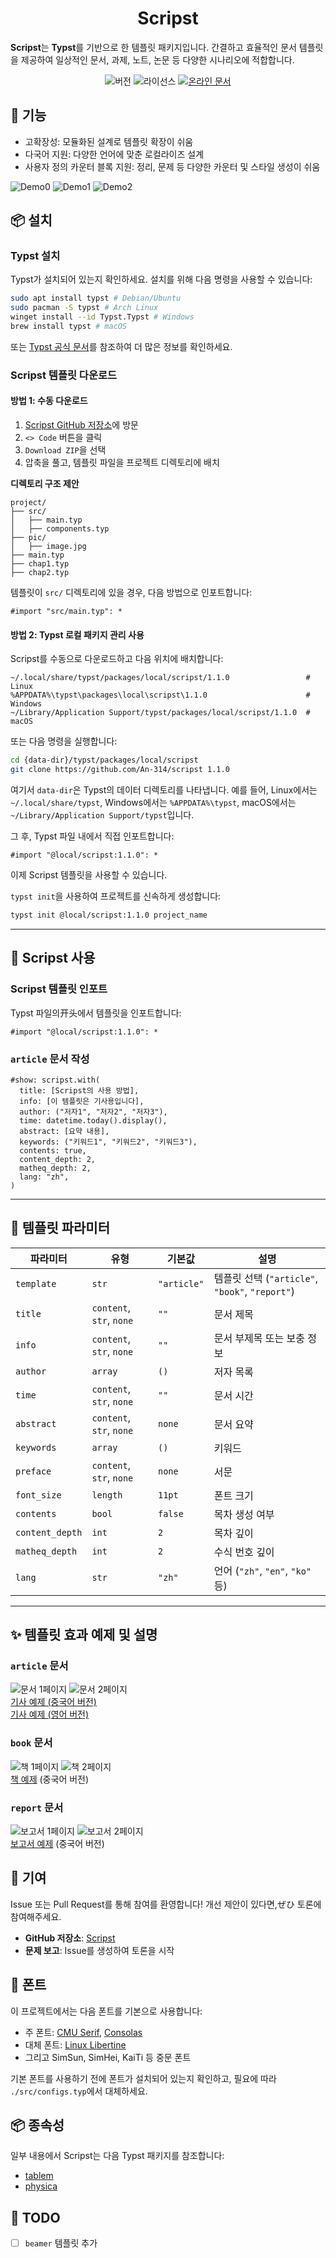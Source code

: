 <h1 align="center">
Scripst
</h1>

**Scripst**는 **Typst**를 기반으로 한 템플릿 패키지입니다. 간결하고 효율적인 문서 템플릿을 제공하여 일상적인 문서, 과제, 노트, 논문 등 다양한 시나리오에 적합합니다.

<div align="center">
  <img src="https://img.shields.io/badge/version-1.1.0-limegreen.svg" alt="버전">
  <img src="https://img.shields.io/badge/license-MIT-greenyellow.svg" alt="라이선스">
  <a href="https://an-314.github.io/scripst/ko">
    <img src="https://img.shields.io/badge/docs-온라인-lawngreen.svg" alt="온라인 문서">
  </a>
</div>

## 🚀 기능

- 고확장성: 모듈화된 설계로 템플릿 확장이 쉬움
- 다국어 지원: 다양한 언어에 맞춘 로컬라이즈 설계
- 사용자 정의 카운터 블록 지원: 정리, 문제 등 다양한 카운터 및 스타일 생성이 쉬움

![Demo0](./previews/article-1.png)
![Demo1](./previews/article-12.png)
![Demo2](./previews/article-9.png)

## 📦 설치

### Typst 설치

Typst가 설치되어 있는지 확인하세요. 설치를 위해 다음 명령을 사용할 수 있습니다:

```bash
sudo apt install typst # Debian/Ubuntu
sudo pacman -S typst # Arch Linux
winget install --id Typst.Typst # Windows
brew install typst # macOS
```

또는 [Typst 공식 문서](https://github.com/typst/typst)를 참조하여 더 많은 정보를 확인하세요.

### Scripst 템플릿 다운로드

#### 방법 1: 수동 다운로드

1. [Scripst GitHub 저장소](https://github.com/An-314/scripst)에 방문
2. `<> Code` 버튼을 클릭
3. `Download ZIP`을 선택
4. 압축을 풀고, 템플릿 파일을 프로젝트 디렉토리에 배치

**디렉토리 구조 제안**
```plaintext
project/
├── src/
│   ├── main.typ
│   ├── components.typ
├── pic/
│   ├── image.jpg
├── main.typ
├── chap1.typ
├── chap2.typ
```

템플릿이 `src/` 디렉토리에 있을 경우, 다음 방법으로 인포트합니다:

```typst
#import "src/main.typ": *
```

#### 방법 2: Typst 로컬 패키지 관리 사용

Scripst를 수동으로 다운로드하고 다음 위치에 배치합니다:

```
~/.local/share/typst/packages/local/scripst/1.1.0                 # Linux
%APPDATA%\typst\packages\local\scripst\1.1.0                      # Windows
~/Library/Application Support/typst/packages/local/scripst/1.1.0  # macOS
```

또는 다음 명령을 실행합니다:

```bash 
cd {data-dir}/typst/packages/local/scripst
git clone https://github.com/An-314/scripst 1.1.0
```

여기서 `data-dir`은 Typst의 데이터 디렉토리를 나타냅니다. 예를 들어, Linux에서는 `~/.local/share/typst`, Windows에서는 `%APPDATA%\typst`, macOS에서는 `~/Library/Application Support/typst`입니다.

그 후, Typst 파일 내에서 직접 인포트합니다:

```typst
#import "@local/scripst:1.1.0": *
```

이제 Scripst 템플릿을 사용할 수 있습니다.

`typst init`을 사용하여 프로젝트를 신속하게 생성합니다:

```bash
typst init @local/scripst:1.1.0 project_name
```

---

## 📄 Scripst 사용

### Scripst 템플릿 인포트

Typst 파일의开头에서 템플릿을 인포트합니다:

```typst
#import "@local/scripst:1.1.0": *
```

### `article` 문서 작성

```typst
#show: scripst.with(
  title: [Scripst의 사용 방법],
  info: [이 템플릿은 기사용입니다],
  author: ("저자1", "저자2", "저자3"),
  time: datetime.today().display(),
  abstract: [요약 내용],
  keywords: ("키워드1", "키워드2", "키워드3"),
  contents: true,
  content_depth: 2,
  matheq_depth: 2,
  lang: "zh",
)
```

---

## 🔧 템플릿 파라미터

| 파라미터 | 유형 | 기본값 | 설명                                         |
| --- | --- | --- |--------------------------------------------|
| `template` | `str` | `"article"` | 템플릿 선택 (`"article"`, `"book"`, `"report"`) |
| `title` | `content`, `str`, `none` | `""` | 문서 제목                                      |
| `info` | `content`, `str`, `none` | `""` | 문서 부제목 또는 보충 정보                            |
| `author` | `array` | `()` | 저자 목록                                      |
| `time` | `content`, `str`, `none` | `""` | 문서 시간                                      |
| `abstract` | `content`, `str`, `none` | `none` | 문서 요약                                      |
| `keywords` | `array` | `()` | 키워드                                        |
| `preface` | `content`, `str`, `none` | `none` | 서문                                         |
| `font_size` | `length` | `11pt` | 폰트 크기                                      |
| `contents` | `bool` | `false` | 목차 생성 여부                                   |
| `content_depth` | `int` | `2` | 목차 깊이                                      |
| `matheq_depth` | `int` | `2` | 수식 번호 깊이                                   |
| `lang` | `str` | `"zh"` | 언어 (`"zh"`, `"en"`, `"ko"` 등)              |

---

## ✨ 템플릿 효과 예제 및 설명

### `article` 문서

![문서 1페이지](./previews/article-1.png) ![문서 2페이지](./previews/article-2.png)  
[기사 예제 (중국어 버전)](https://github.com/An-314/scripst/tree/main/docs/builds/article.pdf)  
[기사 예제 (영어 버전)](https://github.com/An-314/scripst/tree/main/docs/locale/builds/article-en.pdf)

### `book` 문서

![책 1페이지](./previews/book-1.png) ![책 2페이지](./previews/book-2.png)  
[책 예제](https://github.com/An-314/scripst/tree/main/docs/builds/book.pdf) (중국어 버전)

### `report` 문서

![보고서 1페이지](./previews/report-1.png) ![보고서 2페이지](./previews/report-2.png)  
[보고서 예제](https://github.com/An-314/scripst/tree/main/docs/builds/report.pdf) (중국어 버전)

## 📜 기여

Issue 또는 Pull Request를 통해 참여를 환영합니다! 개선 제안이 있다면,ぜひ 토론에 참여해주세요.

- **GitHub 저장소**: [Scripst](https://github.com/An-314/scripst)
- **문제 보고**: Issue를 생성하여 토론을 시작

## 📌 폰트

이 프로젝트에서는 다음 폰트를 기본으로 사용합니다:

- 주 폰트: [CMU Serif](https://en.wikipedia.org/wiki/Computer_Modern), [Consolas](https://en.wikipedia.org/wiki/Consolas)
- 대체 폰트: [Linux Libertine](https://en.wikipedia.org/wiki/Linux_Libertine)
- 그리고 SimSun, SimHei, KaiTi 등 중문 폰트

기본 폰트를 사용하기 전에 폰트가 설치되어 있는지 확인하고, 필요에 따라 `./src/configs.typ`에서 대체하세요.

## 📦 종속성

일부 내용에서 Scripst는 다음 Typst 패키지를 참조합니다:

- [tablem](https://typst.app/universe/package/tablem)
- [physica](https://typst.app/universe/package/physica)

## 🎯 TODO

- [ ] `beamer` 템플릿 추가